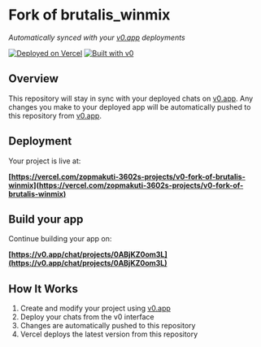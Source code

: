 # Fork of brutalis_winmix

*Automatically synced with your [v0.app](https://v0.app) deployments*

[![Deployed on Vercel](https://img.shields.io/badge/Deployed%20on-Vercel-black?style=for-the-badge&logo=vercel)](https://vercel.com/zopmakuti-3602s-projects/v0-fork-of-brutalis-winmix)
[![Built with v0](https://img.shields.io/badge/Built%20with-v0.app-black?style=for-the-badge)](https://v0.app/chat/projects/0ABjKZ0om3L)

## Overview

This repository will stay in sync with your deployed chats on [v0.app](https://v0.app).
Any changes you make to your deployed app will be automatically pushed to this repository from [v0.app](https://v0.app).

## Deployment

Your project is live at:

**[https://vercel.com/zopmakuti-3602s-projects/v0-fork-of-brutalis-winmix](https://vercel.com/zopmakuti-3602s-projects/v0-fork-of-brutalis-winmix)**

## Build your app

Continue building your app on:

**[https://v0.app/chat/projects/0ABjKZ0om3L](https://v0.app/chat/projects/0ABjKZ0om3L)**

## How It Works

1. Create and modify your project using [v0.app](https://v0.app)
2. Deploy your chats from the v0 interface
3. Changes are automatically pushed to this repository
4. Vercel deploys the latest version from this repository
